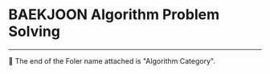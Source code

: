 <h1>BAEKJOON Algorithm Problem Solving</h1>
<hr>
🎀 The end of the Foler name attached is "Algorithm Category".
